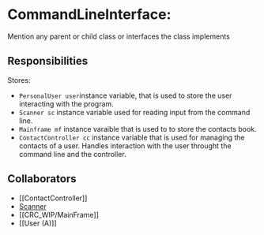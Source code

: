 # CommandLineInterface:
Mention any parent or child class or interfaces the class implements

## Responsibilities
Stores:
- `PersonalUser user`instance variable, that is used to store the user interacting with the program.
- `Scanner sc` instance variable used for reading input from the command line.
- `Mainframe mf` instance varaible that is used to to store the contacts book.
- `ContactController cc` instance variable that is used for managing the contacts of a user.
Handles interaction with the user throught the command line and the controller.

## Collaborators
- [[ContactController]]
- [Scanner](https://docs.oracle.com/javase/8/docs/api/java/util/Scanner.html)
- [[CRC_WIP/MainFrame]]
- [[User (A)]]

